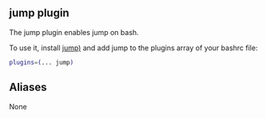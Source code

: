 ## jump plugin

The jump plugin enables jump on bash.

To use it, install
[jump)](https://github.com/gsamokovarov/jump?tab=readme-ov-file#installation)
and add jump to the plugins array of your bashrc file:

```bash
plugins=(... jump)
```

## Aliases

None
